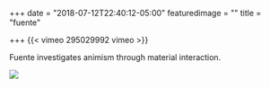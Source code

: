 +++
date = "2018-07-12T22:40:12-05:00"
featuredimage = ""
title = "fuente"

+++
{{< vimeo 295029992 vimeo >}}

Fuente investigates animism through material interaction.

![](/uploads/2018/10/14/fuente_escultura.jpg)